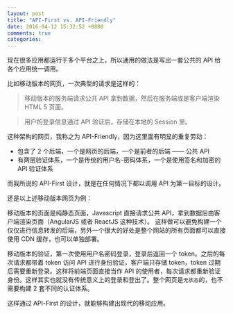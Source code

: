 ```yaml
---
layout: post
title: "API-First vs. API-Friendly"
date: 2016-04-12 15:32:52 +0800
comments: true
categories:
---
```


现在很多应用都运行于多个平台之上，所以通用的做法是写出一套公共的 API 给各个应用统一调用。

比如移动版本的网页，一次典型的请求是这样的：

> 移动版本的服务端请求公共 API 拿到数据，然后在服务端或是客户端渲染 HTML 5 页面。

> 用户的登录信息通过 API 验证后，存储在本地的 Session 里。

这种架构的网页，我称之为 API-Friendly，因为这里面有明显的重复劳动：

+ 包含了 2 个后端，一个是网页的后端，一个是前者的后端 —— 公共 API
+ 有两层验证体系，一个是传统的用户名-密码体系，一个是使用签名和加密的 API 验证体系

而我所说的 API-First 设计，就是在任何情况下都以调用 API 为第一目标的设计。

还是以上述移动版本网页为例：

移动版本的页面是纯静态页面，Javascript 直接请求公共 API，拿到数据后由客户端渲染页面（AngularJS 或者 ReactJS 这种技术）。
这样做可以避免构建一个仅仅进行信息转发的后端，另外一个很大的好处是整个网站的所有页面都可以直接使用 CDN 缓存，也可以单独部署。

移动版本的验证，第一次使用用户名密码登录，登录后返回一个 token。之后的每次请求都带着 token 访问 API 进行身份验证，客户端只存储 token，token 过期后需要重新登录。这样将前端页面直接当作 API 的使用者，每次请求都重新验证身份。这样其实也就没有传统意义上的登录和登出了。整个网页是`无状态`的，也不需要构建 2 套不同的认证体系。

这样通过 API-First 的设计，就能够构建出现代的移动应用。
